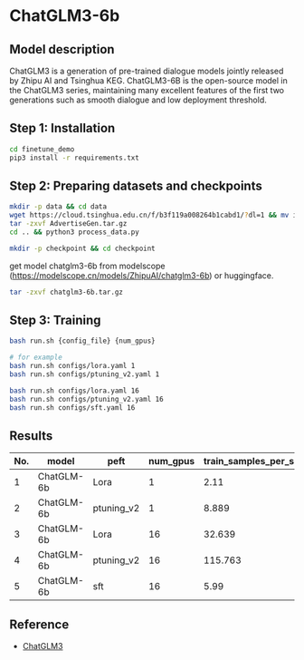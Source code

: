 # ChatGLM3-6b

## Model description

ChatGLM3 is a generation of pre-trained dialogue models jointly released by Zhipu AI and Tsinghua KEG. ChatGLM3-6B is the open-source model in the ChatGLM3 series, maintaining many excellent features of the first two generations such as smooth dialogue and low deployment threshold.

## Step 1: Installation

```bash
cd finetune_demo
pip3 install -r requirements.txt
```

## Step 2: Preparing datasets and checkpoints

```bash
mkdir -p data && cd data
wget https://cloud.tsinghua.edu.cn/f/b3f119a008264b1cabd1/?dl=1 && mv index.html?dl=1 AdvertiseGen.tar.gz
tar -zxvf AdvertiseGen.tar.gz
cd .. && python3 process_data.py
```

```bash
mkdir -p checkpoint && cd checkpoint
```

get model chatglm3-6b from modelscope (<https://modelscope.cn/models/ZhipuAI/chatglm3-6b>) or huggingface.

```bash
tar -zxvf chatglm3-6b.tar.gz
```

## Step 3: Training

```bash
bash run.sh {config_file} {num_gpus} 

# for example
bash run.sh configs/lora.yaml 1
bash run.sh configs/ptuning_v2.yaml 1

bash run.sh configs/lora.yaml 16
bash run.sh configs/ptuning_v2.yaml 16
bash run.sh configs/sft.yaml 16
```

## Results

| No. | model      | peft      | num_gpus | train_samples_per_second |
| --- | ---------- | --------- | -------- | ------------------------ |
| 1   | ChatGLM-6b | Lora      | 1        | 2.11                     |
| 2   | ChatGLM-6b | ptuning_v2| 1        | 8.889                    |
| 3   | ChatGLM-6b | Lora      | 16       | 32.639                   |
| 4   | ChatGLM-6b | ptuning_v2| 16       | 115.763                  |
| 5   | ChatGLM-6b | sft       | 16       | 5.99                     |

## Reference

- [ChatGLM3](https://github.com/THUDM/ChatGLM3)

